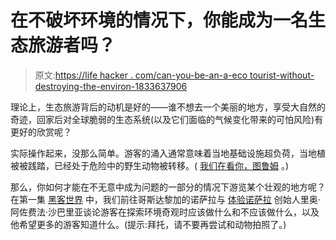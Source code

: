 # 在不破坏环境的情况下，你能成为一名生态旅游者吗？

> 原文:[https://life hacker . com/can-you-be-an-a-eco tourist-without-destroying-the-environ-1833637906](https://lifehacker.com/can-you-be-an-ecotourist-without-destroying-the-environ-1833637906)

理论上，生态旅游背后的动机是好的——谁不想去一个美丽的地方，享受大自然的奇迹，回家后对全球脆弱的生态系统(以及它们面临的气候变化带来的可怕风险)有更好的欣赏呢？

实际操作起来，没那么简单。游客的涌入通常意味着当地基础设施超负荷，当地植被被践踏，已经处于危险中的野生动物被转移。( [我们在看你，图鲁姆](https://www.thecut.com/2019/02/who-killed-tulum.html) 。)

那么，你如何才能在不无意中成为问题的一部分的情况下游览某个壮观的地方呢？在第一集 [黑客世界](https://lifehacker.com/c/hack-the-world) 中，我们前往哥斯达黎加的诺萨拉与 [体验诺萨拉](http://www.experience-nosara.com/) 创始人里奥·阿佐费法·沙巴里亚谈论游客在探索环境奇观时应该做什么和不应该做什么，以及他希望更多的游客知道什么。(提示:拜托，请不要再尝试和动物拍照了。)